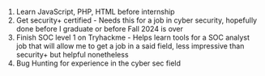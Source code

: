 1. Learn JavaScript, PHP, HTML before internship
2. Get security+ certified - Needs this for a job in cyber security, hopefully done before I graduate or before Fall 2024 is over
3. Finish SOC level 1 on Tryhackme - Helps learn tools for a SOC analyst job that will allow me to get a job in a said field, less impressive than security+ but helpful nonetheless 
4. Bug Hunting for experience in the cyber sec field